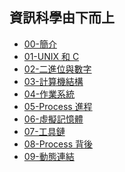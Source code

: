 ## 資訊科學由下而上

* [00-簡介](00-introduction)
* [01-UNIX 和 C](01-cunix)
* [02-二進位與數字](02-binary)
* [03-計算機結構](03-co)
* [04-作業系統](04-os)
* [05-Process 進程](05-process)
* [06-虛擬記憶體](06-memory)
* [07-工具鏈](07-toolchain)
* [08-Process 背後](08-bprocess)
* [09-動態連結](09-dlink)

<!--
* [10-輸出入](10-io)
-->